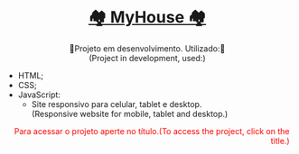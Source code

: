 <h1 align="center">
    <a href="https://rafaelrosasoffice.github.io/MyHouse/" target="_blank">🏘️ MyHouse 🏘️</span></a>
</h1>
<p align="center">🚧Projeto em desenvolvimento. Utilizado:🚧<br>
(Project in development, used:)</p>

<!--ts-->
* HTML;
* CSS;
* JavaScript:
    * Site responsivo para celular, tablet e desktop.<br>(Responsive website for mobile, tablet and desktop.)
<!--te-->


<p align="right" style="color: red;">Para acessar o projeto aperte no título.(To access the project, click on the title.)</p>

